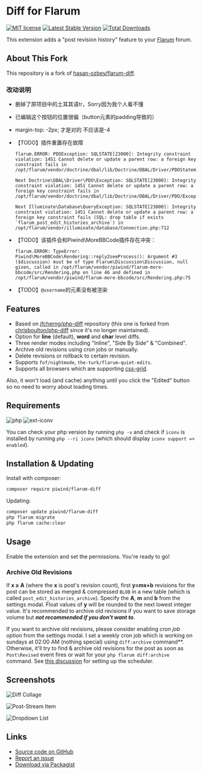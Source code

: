 # Diff for Flarum

[![MIT license](https://img.shields.io/badge/license-MIT-blue.svg)](https://github.com/piwind/flarum-diff/blob/master/LICENSE) [![Latest Stable Version](https://img.shields.io/packagist/v/piwind/flarum-diff.svg)](https://packagist.org/packages/piwind/flarum-diff) [![Total Downloads](https://img.shields.io/packagist/dt/piwind/flarum-diff.svg)](https://packagist.org/packages/piwind/flarum-diff)

This extension adds a "post revision history" feature to your [Flarum](https://github.com/flarum) forum.

## About This Fork

This repository is a fork of [hasan-ozbey/flarum-diff](https://github.com/hasan-ozbey/flarum-diff).

### 改动说明

- 删掉了原项目中的土耳其语tr，Sorry因为我个人看不懂

- 已编辑这个按钮的位置很偏（button元素的padding导致的）

- margin-top: -2px; 才是对的 不应该是-4

- 【TODO】插件重置存在故障

  ```
  flarum.ERROR: PDOException: SQLSTATE[23000]: Integrity constraint violation: 1451 Cannot delete or update a parent row: a foreign key constraint fails in /opt/flarum/vendor/doctrine/dbal/lib/Doctrine/DBAL/Driver/PDOStatement.php:117
  
  Next Doctrine\DBAL\Driver\PDO\Exception: SQLSTATE[23000]: Integrity constraint violation: 1451 Cannot delete or update a parent row: a foreign key constraint fails in /opt/flarum/vendor/doctrine/dbal/lib/Doctrine/DBAL/Driver/PDO/Exception.php:18
  
  Next Illuminate\Database\QueryException: SQLSTATE[23000]: Integrity constraint violation: 1451 Cannot delete or update a parent row: a foreign key constraint fails (SQL: drop table if exists `flarum_post_edit_histories_archive`) in /opt/flarum/vendor/illuminate/database/Connection.php:712
  ```

- 【TODO】该插件会和Piwind\MoreBBCode插件存在冲突：

  ```
  flarum.ERROR: TypeError: Piwind\MoreBBCode\Rendering::reply2seeProcess(): Argument #3 ($discussion) must be of type Flarum\Discussion\Discussion, null given, called in /opt/flarum/vendor/piwind/flarum-more-bbcode/src/Rendering.php on line 46 and defined in /opt/flarum/vendor/piwind/flarum-more-bbcode/src/Rendering.php:75
  ```

- 【TODO】`@username`的元素没有被渲染



## Features

- Based on [jfcherng/php-diff](https://github.com/jfcherng/php-diff) repository (this one is forked from [chrisboulton/php-diff](https://github.com/chrisboulton/php-diff) since it's no longer maintained).
- Option for **line** (default), **word** and **char** level diffs.
- Three render modes including "Inline", "Side By Side" & "Combined".
- Archive old revisions using cron jobs or manually.
- Delete revisions or rollback to certain revision.
- Supports `fof/nightmode`, `the-turk/flarum-quiet-edits`.
- Supports all browsers which are supporting [css-grid](https://caniuse.com/#feat=css-grid).

Also, it won't load (and cache) anything until you click the "Edited" button so no need to worry about loading times.

## Requirements

![php](https://img.shields.io/badge/php-%E2%89%A57.4.0-blue?style=flat-square) ![ext-iconv](https://img.shields.io/badge/ext-iconv-brightgreen?style=flat-square)

You can check your php version by running `php -v` and check if `iconv` is installed by running `php --ri iconv` (which should display `iconv support => enabled`).

## Installation & Updating

Install with composer:

```bash
composer require piwind/flarum-diff
```

Updating:

```bash
composer update piwind/flarum-diff
php flarum migrate
php flarum cache:clear
```

## Usage

Enable the extension and set the permissions. You're ready to go!

### Archive Old Revisions

If **x ≥ A** (where the **x** is post's revision count), first **y=mx+b** revisions for the post can be stored as merged & compressed `BLOB` in a new table (which is called `post_edit_histories_archive`). Specify the **A**, **m** and **b** from the settings modal. Float values of **y** will be rounded to the next lowest integer value. It's recommended to archive old revisions if you want to save storage volume but **_not recommended if you don't want to_**.

If you want to archive old revisions, please consider enabling _cron job option_ from the settings modal. I set a weekly cron job which is working on sundays at 02:00 AM (nothing special) using `diff:archive` command**. Otherwise, it'll try to find & archive old revisions for the post as soon as `Post\Revised` event fires or wait for your `php flarum diff:archive` command. See [this discussion](https://discuss.flarum.org/d/24118-setup-the-flarum-scheduler-using-cron) for setting up the scheduler.

## Screenshots

![Diff Collage](https://i.ibb.co/FJywHKn/rsz-diff-collage.png)

![Post-Stream Item](https://i.ibb.co/4m21pnM/post-Stream-Item.png)

![Dropdown List](https://i.ibb.co/PTTcWCw/dropdown-List.png)

## Links

- [Source code on GitHub](https://github.com/piwind/flarum-diff)
- [Report an issue](https://github.com/piwind/flarum-diff/issues)
- [Download via Packagist](https://packagist.org/packages/piwind/flarum-diff)
